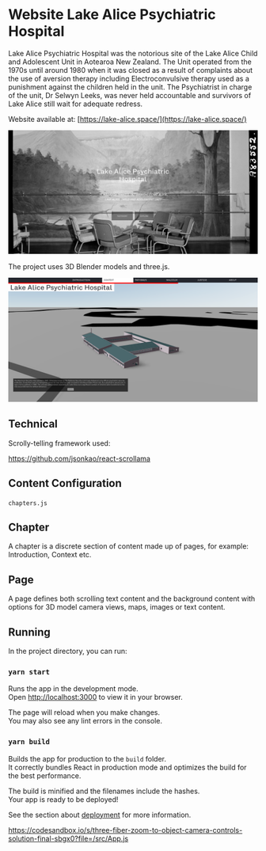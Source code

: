 # Website Lake Alice Psychiatric Hospital

Lake Alice Psychiatric Hospital was the notorious site of the Lake Alice Child and Adolescent Unit in Aotearoa New Zealand. The Unit operated from the 1970s until around 1980 when it was closed as a result of complaints about the use of aversion therapy including Electroconvulsive therapy used as a punishment against the children held in the unit. The Psychiatrist in charge of the unit, Dr Selwyn Leeks, was never held accountable and survivors of Lake Alice still wait for adequate redress.

Website available at: [https://lake-alice.space/](https://lake-alice.space/)

[![Cover image](./documentation/images/Screenshot%202023-06-01%20at%2012.35.58%20PM.png)](./documentation/images/Screenshot%202023-06-01%20at%2012.35.58%20PM.png)

The project uses 3D Blender models and three.js.

[![Cover image](./documentation/images/Screenshot%202023-06-01%20at%2012.35.41%20PM.png)](./documentation/images/Screenshot%202023-06-01%20at%2012.35.58%20PM.png)

## Technical

Scrolly-telling framework used:

https://github.com/jsonkao/react-scrollama

## Content Configuration

`chapters.js`

## Chapter

A chapter is a discrete section of content made up of pages, for example: Introduction, Context etc.

## Page

A page defines both scrolling text content and the background content with options for 3D model camera views, maps, images or text content.

## Running

In the project directory, you can run:

### `yarn start`

Runs the app in the development mode.\
Open [http://localhost:3000](http://localhost:3000) to view it in your browser.

The page will reload when you make changes.\
You may also see any lint errors in the console.

### `yarn build`

Builds the app for production to the `build` folder.\
It correctly bundles React in production mode and optimizes the build for the best performance.

The build is minified and the filenames include the hashes.\
Your app is ready to be deployed!

See the section about [deployment](https://facebook.github.io/create-react-app/docs/deployment) for more information.

https://codesandbox.io/s/three-fiber-zoom-to-object-camera-controls-solution-final-sbgx0?file=/src/App.js
